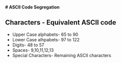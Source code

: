 **# ASCII Code Segregation**
## Characters - Equivalent ASCII code
* Upper Case alphabets- 65 to 90
* Lower Case alhpabets- 97 to 122
* Digits- 48 to 57
* Spaces- 9,10,11,12,13
* Special Characters- Remaining ASCII characters
